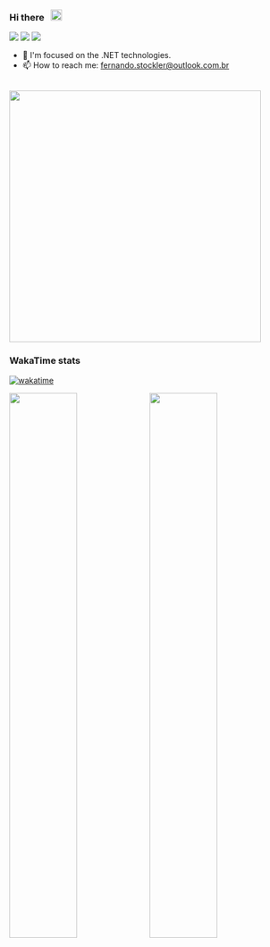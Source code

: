 
### Hi there  &nbsp; <img src="https://emojipedia-us.s3.dualstack.us-west-1.amazonaws.com/thumbs/160/facebook/230/flag-for-brazil_1f1e7-1f1f7.png" width="20" />

<img src="https://badgen.net/badge/icon/.NET?icon=windows&label" />  <img src="https://badgen.net/badge/icon/visualstudio/purple?icon=visualstudio&label" />  <img src="https://badgen.net/badge/language/C%23,HTML,CSS/green?list=|" />
<br/>

- 👨 I'm focused on the .NET technologies. 
- 📫 How to reach me: fernando.stockler@outlook.com.br
  
<br/>

<div>
  <img src="https://github-readme-stats.vercel.app/api?username=fernandostockler&show_icons=true&theme=merko&count_private=true" width="450" />
<div/>

  
### WakaTime stats
[![wakatime](https://wakatime.com/badge/user/18155065-c891-48ec-9880-7ee076a4d764.svg?logo=github&color=%23007ec6&style=plastic)](https://wakatime.com/@18155065-c891-48ec-9880-7ee076a4d764)
  
<div>   
    <img src="https://wakatime.com/share/@fernandostockler/fc7dcd26-26b1-43a7-b383-6d3c7224a105.svg" width="49%" height="50%"/>
    <img src="https://wakatime.com/share/@fernandostockler/35464d59-6793-4d30-b5a7-fc2124b55f16.svg" width="49%" height="50%"></embed>
<div/>
